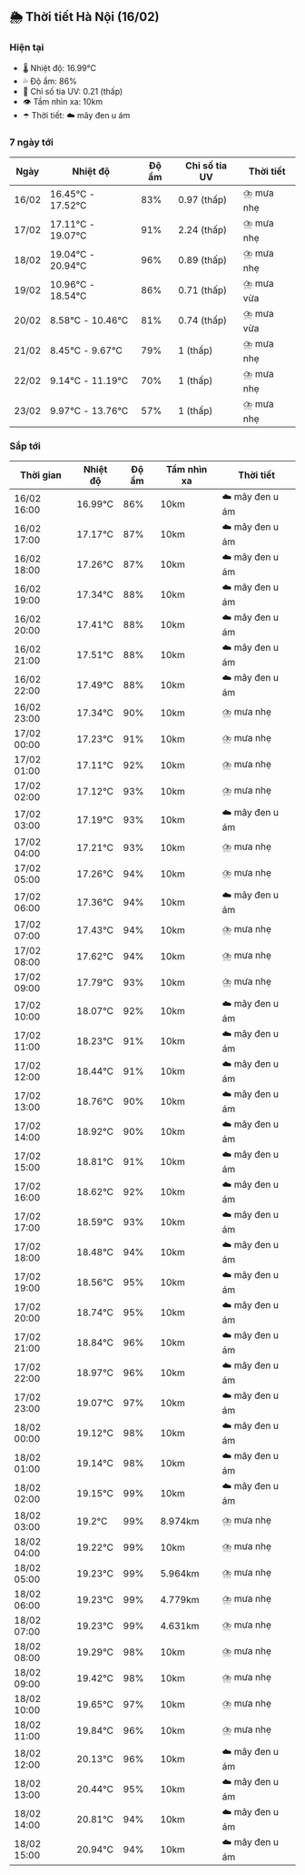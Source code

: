 ## 🌦️ Thời tiết Hà Nội (16/02)

### Hiện tại

- 🌡️ Nhiệt độ: 16.99℃
- 💦 Độ ẩm: 86%
- 🌟 Chỉ số tia UV: 0.21 (thấp)
- 👁️ Tầm nhìn xa: 10km
- ☂️ Thời tiết: ☁️ mây đen u ám

### 7 ngày tới

| Ngày | Nhiệt độ | Độ ẩm | Chỉ số tia UV | Thời tiết |
| --- | --- | --- | --- | --- |
| 16/02 | 16.45℃ - 17.52℃ | 83% | 0.97 (thấp) | ⛈️ mưa nhẹ |
| 17/02 | 17.11℃ - 19.07℃ | 91% | 2.24 (thấp) | ⛈️ mưa nhẹ |
| 18/02 | 19.04℃ - 20.94℃ | 96% | 0.89 (thấp) | ⛈️ mưa nhẹ |
| 19/02 | 10.96℃ - 18.54℃ | 86% | 0.71 (thấp) | ⛈️ mưa vừa |
| 20/02 | 8.58℃ - 10.46℃ | 81% | 0.74 (thấp) | ⛈️ mưa vừa |
| 21/02 | 8.45℃ - 9.67℃ | 79% | 1 (thấp) | ⛈️ mưa nhẹ |
| 22/02 | 9.14℃ - 11.19℃ | 70% | 1 (thấp) | ⛈️ mưa nhẹ |
| 23/02 | 9.97℃ - 13.76℃ | 57% | 1 (thấp) | ⛈️ mưa nhẹ |

### Sắp tới

| Thời gian | Nhiệt độ | Độ ẩm | Tầm nhìn xa | Thời tiết |
| --- | --- | --- | --- | --- |
| 16/02 16:00 | 16.99℃ | 86% | 10km | ☁️ mây đen u ám |
| 16/02 17:00 | 17.17℃ | 87% | 10km | ☁️ mây đen u ám |
| 16/02 18:00 | 17.26℃ | 87% | 10km | ☁️ mây đen u ám |
| 16/02 19:00 | 17.34℃ | 88% | 10km | ☁️ mây đen u ám |
| 16/02 20:00 | 17.41℃ | 88% | 10km | ☁️ mây đen u ám |
| 16/02 21:00 | 17.51℃ | 88% | 10km | ☁️ mây đen u ám |
| 16/02 22:00 | 17.49℃ | 88% | 10km | ☁️ mây đen u ám |
| 16/02 23:00 | 17.34℃ | 90% | 10km | ⛈️ mưa nhẹ |
| 17/02 00:00 | 17.23℃ | 91% | 10km | ⛈️ mưa nhẹ |
| 17/02 01:00 | 17.11℃ | 92% | 10km | ⛈️ mưa nhẹ |
| 17/02 02:00 | 17.12℃ | 93% | 10km | ⛈️ mưa nhẹ |
| 17/02 03:00 | 17.19℃ | 93% | 10km | ☁️ mây đen u ám |
| 17/02 04:00 | 17.21℃ | 93% | 10km | ⛈️ mưa nhẹ |
| 17/02 05:00 | 17.26℃ | 94% | 10km | ⛈️ mưa nhẹ |
| 17/02 06:00 | 17.36℃ | 94% | 10km | ☁️ mây đen u ám |
| 17/02 07:00 | 17.43℃ | 94% | 10km | ⛈️ mưa nhẹ |
| 17/02 08:00 | 17.62℃ | 94% | 10km | ⛈️ mưa nhẹ |
| 17/02 09:00 | 17.79℃ | 93% | 10km | ⛈️ mưa nhẹ |
| 17/02 10:00 | 18.07℃ | 92% | 10km | ☁️ mây đen u ám |
| 17/02 11:00 | 18.23℃ | 91% | 10km | ☁️ mây đen u ám |
| 17/02 12:00 | 18.44℃ | 91% | 10km | ☁️ mây đen u ám |
| 17/02 13:00 | 18.76℃ | 90% | 10km | ☁️ mây đen u ám |
| 17/02 14:00 | 18.92℃ | 90% | 10km | ☁️ mây đen u ám |
| 17/02 15:00 | 18.81℃ | 91% | 10km | ☁️ mây đen u ám |
| 17/02 16:00 | 18.62℃ | 92% | 10km | ☁️ mây đen u ám |
| 17/02 17:00 | 18.59℃ | 93% | 10km | ☁️ mây đen u ám |
| 17/02 18:00 | 18.48℃ | 94% | 10km | ☁️ mây đen u ám |
| 17/02 19:00 | 18.56℃ | 95% | 10km | ☁️ mây đen u ám |
| 17/02 20:00 | 18.74℃ | 95% | 10km | ☁️ mây đen u ám |
| 17/02 21:00 | 18.84℃ | 96% | 10km | ☁️ mây đen u ám |
| 17/02 22:00 | 18.97℃ | 96% | 10km | ☁️ mây đen u ám |
| 17/02 23:00 | 19.07℃ | 97% | 10km | ☁️ mây đen u ám |
| 18/02 00:00 | 19.12℃ | 98% | 10km | ☁️ mây đen u ám |
| 18/02 01:00 | 19.14℃ | 98% | 10km | ☁️ mây đen u ám |
| 18/02 02:00 | 19.15℃ | 99% | 10km | ☁️ mây đen u ám |
| 18/02 03:00 | 19.2℃ | 99% | 8.974km | ⛈️ mưa nhẹ |
| 18/02 04:00 | 19.22℃ | 99% | 10km | ⛈️ mưa nhẹ |
| 18/02 05:00 | 19.23℃ | 99% | 5.964km | ⛈️ mưa nhẹ |
| 18/02 06:00 | 19.23℃ | 99% | 4.779km | ⛈️ mưa nhẹ |
| 18/02 07:00 | 19.23℃ | 99% | 4.631km | ⛈️ mưa nhẹ |
| 18/02 08:00 | 19.29℃ | 98% | 10km | ⛈️ mưa nhẹ |
| 18/02 09:00 | 19.42℃ | 98% | 10km | ⛈️ mưa nhẹ |
| 18/02 10:00 | 19.65℃ | 97% | 10km | ⛈️ mưa nhẹ |
| 18/02 11:00 | 19.84℃ | 96% | 10km | ⛈️ mưa nhẹ |
| 18/02 12:00 | 20.13℃ | 96% | 10km | ☁️ mây đen u ám |
| 18/02 13:00 | 20.44℃ | 95% | 10km | ☁️ mây đen u ám |
| 18/02 14:00 | 20.81℃ | 94% | 10km | ☁️ mây đen u ám |
| 18/02 15:00 | 20.94℃ | 94% | 10km | ☁️ mây đen u ám |
